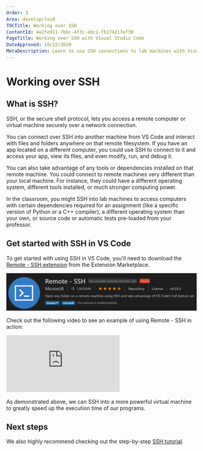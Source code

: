 ```yaml
---
Order: 3
Area: developcloud
TOCTitle: Working over SSH
ContentId: 4e2fe911-7bbc-4f3c-abc1-fb174217ef30
PageTitle: Working over SSH with Visual Studio Code
DateApproved: 10/22/2020
MetaDescription: Learn to use SSH connections to lab machines with Visual Studio Code
---
```

# Working over SSH

## What is SSH?

SSH, or the secure shell protocol, lets you access a remote computer or virtual machine securely over a network connection.

You can connect over SSH into another machine from VS Code and interact with files and folders anywhere on that remote filesystem. If you have an app located on a different computer, you could use SSH to connect to it and access your app, view its files, and even modify, run, and debug it.

You can also take advantage of any tools or dependencies installed on that remote machine. You could connect to remote machines very different than your local machine. For instance, they could have a different operating system, different tools installed, or much stronger computing power.

In the classroom, you might SSH into lab machines to access computers with certain dependencies required for an assignment (like a specific version of Python or a C++ compiler), a different operating system than your own, or source code or automatic tests pre-loaded from your professor.

## Get started with SSH in VS Code

To get started with using SSH in VS Code, you'll need to download the [Remote - SSH extension](https://marketplace.visualstudio.com/items?itemName=ms-vscode-remote.remote-ssh) from the Extension Marketplace.

![Remote SSH extension](images/ssh-lab-machines/remote-ssh.png)

Check out the following video to see an example of using Remote - SSH in action:

<iframe src="https://youtube.com/embed/rh1Ag41J6IA?rel=0&amp;disablekb=0&amp;modestbranding=1&amp;showinfo=0" frameborder="0" allowfullscreen></iframe>

As demonstrated above, we can SSH into a more powerful virtual machine to greatly speed up the execution time of our programs.

## Next steps

We also highly recommend checking out the step-by-step [SSH tutorial](/docs/remote/ssh-tutorial.md).